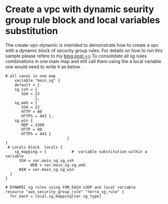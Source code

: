 # Create a vpc with dynamic seurity group rule block and local variables substitution 
 The create-vpc-dynamic is intended to demonstrate how to create a vpc with a dynamic block of securtiy group rules.
For details on how to run this sample please refere to my [blog post >>](https://brokedba.blogspot.com/2020/10/terraform-tricks-how-to-mimic-nested.html)
To consolidate all sg rules combinations in one main map and still call them using the a local variable one would need to write it as below .

```
# all cases in one map 
    variable "main_sg" {
    default = {
    sg_ssh = {
       SSH = 22
             }, 
    sg_web = {  
       SSH = 22
       HTTP = 80
       HTTPS = 443 },
    sg_win { 
       RDP = 3389
       HTTP = 80
       HTTPS = 443 } 
                           }
}
 # Locals block  locals {
    sg_mapping = {           #  variable substitution within a variable
      SSH = var.main_sg.sg_ssh
           WEB = var.main_sg.sg_web
      WIN = var.main_sg.sg_win
  }
}

# DYNAMIC sg rules using FOR_EACH LOOP and local variable
resource "aws_security_group_rule" "terra_sg_rule" {
  for_each = local.sg_mapping[var.sg_type] 
```
